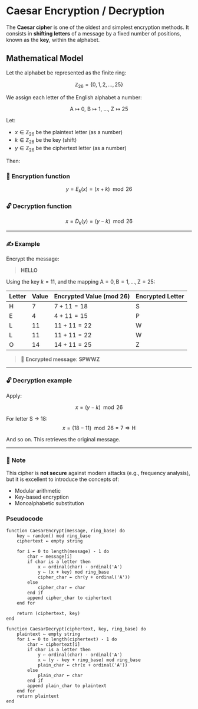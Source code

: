 # Caesar Encryption / Decryption

The **Caesar cipher** is one of the oldest and simplest encryption methods. It consists in **shifting letters** of a message by a fixed number of positions, known as the **key**, within the alphabet.

## Mathematical Model

Let the alphabet be represented as the finite ring:

$$
\mathbb{Z}_{26} = \{0, 1, 2, \dots, 25\}
$$

We assign each letter of the English alphabet a number:

$$
\text{A} \mapsto 0,\ \text{B} \mapsto 1,\ \dots,\ \text{Z} \mapsto 25
$$

Let:

- $x \in \mathbb{Z}_{26}$ be the plaintext letter (as a number)
- $k \in \mathbb{Z}_{26}$ be the key (shift)
- $y \in \mathbb{Z}_{26}$ be the ciphertext letter (as a number)

Then:

### 🔐 Encryption function

$$
y = E_k(x) = (x + k) \mod 26
$$

### 🔓 Decryption function

$$
x = D_k(y) = (y - k) \mod 26
$$

---

### ✍️ Example

Encrypt the message:

> **HELLO**

Using the key $k = 11$, and the mapping  $\text{A} = 0, \text{B} = 1, \dots, \text{Z} = 25$:

| Letter | Value | Encrypted Value (mod 26) | Encrypted Letter |
|--------|--------|--------------------------|------------------|
| H      | 7      | $7 + 11 = 18$         | S                |
| E      | 4      | $4 + 11 = 15$         | P                |
| L      | 11     | $11 + 11 = 22$        | W                |
| L      | 11     | $11 + 11 = 22$        | W                |
| O      | 14     | $14 + 11 = 25$        | Z                |

> 🔐 **Encrypted message**: **SPWWZ**

---

### 🔓 Decryption example

Apply:

$$
x = (y - k) \mod 26
$$

For letter S → 18:
$$x = (18 - 11) \mod 26 = 7 \Rightarrow \text{H}$$

And so on. This retrieves the original message.

---

### 🧾 Note

This cipher is **not secure** against modern attacks (e.g., frequency analysis), but it is excellent to introduce the concepts of:

- Modular arithmetic
- Key-based encryption
- Monoalphabetic substitution

### Pseudocode

```Pseudo
function CaesarEncrypt(message, ring_base) do
    key ← random() mod ring_base
    ciphertext ← empty string

    for i ← 0 to length(message) - 1 do
        char ← message[i]
        if char is a letter then
            x ← ordinal(char) - ordinal('A')
            y ← (x + key) mod ring_base
            cipher_char ← chr(y + ordinal('A'))
        else
            cipher_char ← char  
        end if
        append cipher_char to ciphertext
    end for

    return (ciphertext, key)
end
```

```Pseudo
function CaesarDecrypt(ciphertext, key, ring_base) do
    plaintext ← empty string
    for i ← 0 to length(ciphertext) - 1 do
        char ← ciphertext[i]
        if char is a letter then
            y ← ordinal(char) - ordinal('A')
            x ← (y - key + ring_base) mod ring_base
            plain_char ← chr(x + ordinal('A'))
        else
            plain_char ← char
        end if
        append plain_char to plaintext
    end for
    return plaintext
end

```
